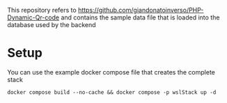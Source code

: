 This repository refers to https://github.com/giandonatoinverso/PHP-Dynamic-Qr-code and contains the sample data file that is loaded into the database used by the backend

# Setup
You can use the example docker compose file that creates the complete stack

```
docker compose build --no-cache && docker compose -p wslStack up -d
```
